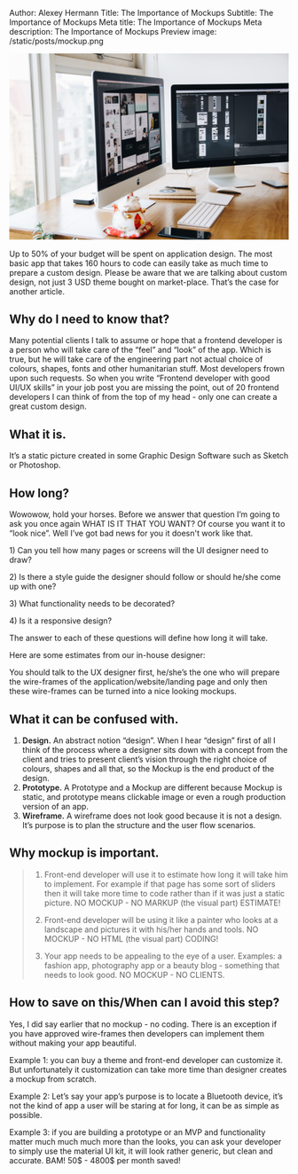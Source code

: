 Author: Alexey Hermann
Title: The Importance of Mockups
Subtitle: The Importance of Mockups
Meta title: The Importance of Mockups
Meta description: The Importance of Mockups
Preview image: /static/posts/mockup.png

![Heroes](/static/posts/mockup.png)

Up to 50% of your budget will be spent on application design. The most
basic app that takes 160 hours to code can easily take as much time to
prepare a custom design. Please be aware that we are talking about
custom design, not just 3 USD theme bought on market-place. That’s the
case for another article.

## Why do I need to know that?

Many potential clients I talk to assume or hope that a frontend
developer is a person who will take care of the “feel” and “look” of the
app. Which is true, but he will take care of the engineering part not
actual choice of colours, shapes, fonts and other humanitarian stuff.
Most developers frown upon such requests. So when you write “Frontend
developer with good UI/UX skills” in your job post you are missing the
point, out of 20 frontend developers I can think of from the top of my
head - only one can create a great custom design.

## What it is.

It’s a static picture created in some Graphic Design Software such as
Sketch or Photoshop.

## How long?

Wowowow, hold your horses. Before we answer that question I’m going to
ask you once again WHAT IS IT THAT YOU WANT? Of course you want it to
“look nice”. Well I’ve got bad news for you it doesn't work like that.

1\) Can you tell how many pages or screens will the UI designer need to
draw?

2\) Is there a style guide the designer should follow or should he/she
come up with one?

3\) What functionality needs to be decorated?

4\) Is it a responsive design?

The answer to each of these questions will define how long it will take.

Here are some estimates from our in-house designer:

You should talk to the UX designer first, he/she’s the one who will
prepare the wire-frames of the application/website/landing page and only
then these wire-frames can be turned into a nice looking mockups.

## What it can be confused with.

<ol>
    <li><span style="font-weight: 600">Design.</span> An abstract notion “design”. When I hear “design” first
    of all I think of the process where a designer sits down with a
    concept from the client and tries to present client’s vision
    through the right choice of colours, shapes and all that, so the
    Mockup is the end product of the design.</li>
    <li><span style="font-weight: 600">Prototype.</span> A Prototype and a Mockup are different because Mockup
    is static, and prototype means clickable image or even a rough
    production version of an app.</li>
    <li><span style="font-weight: 600">Wireframe.</span> A wireframe does not look good because it is not a
    design. It’s purpose is to plan the structure and the user flow
    scenarios.</li>
</ol>

## Why mockup is important.

> 1) Front-end developer will use it to estimate how long it will take
> him to implement. For example if that page has some sort of sliders
> then it will take more time to code rather than if it was just a
> static picture. NO MOCKUP - NO MARKUP (the visual part) ESTIMATE!
>
> 2) Front-end developer will be using it like a painter who looks at a
> landscape and pictures it with his/her hands and tools. NO MOCKUP - NO
> HTML (the visual part) CODING!
>
> 3) Your app needs to be appealing to the eye of a user. Examples: a
> fashion app, photography app or a beauty blog - something that needs
> to look good. NO MOCKUP - NO CLIENTS.

## How to save on this/When can I avoid this step?

Yes, I did say earlier that no mockup - no coding. There is an exception
if you have approved wire-frames then developers can implement them
without making your app beautiful.

Example 1: you can buy a theme and front-end developer can customize it.
But unfortunately it customization can take more time than designer
creates a mockup from scratch.

Example 2: Let’s say your app’s purpose is to locate a Bluetooth device,
it’s not the kind of app a user will be staring at for long, it can be
as simple as possible.

Example 3: if you are building a prototype or an MVP and functionality
matter much much much more than the looks, you can ask your developer to
simply use the material UI kit, it will look rather generic, but clean
and accurate. BAM! 50\$ - 4800\$ per month saved!

